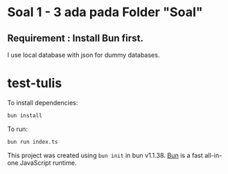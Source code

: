 # Soal 1 - 3 ada pada Folder "Soal"
## Requirement : Install Bun first.

I use local database with json for dummy databases.



# test-tulis

To install dependencies:

```bash
bun install
```

To run:

```bash
bun run index.ts
```

This project was created using `bun init` in bun v1.1.38. [Bun](https://bun.sh) is a fast all-in-one JavaScript runtime.
